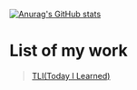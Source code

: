 [![Anurag's GitHub stats](https://github-readme-stats.vercel.app/api?username=ChoiJeonSeok)](https://github.com/anuraghazra/github-readme-stats)

# List of my work
> [TLI(Today I Learned)](https://github.com/ChoiJeonSeok/TIL)